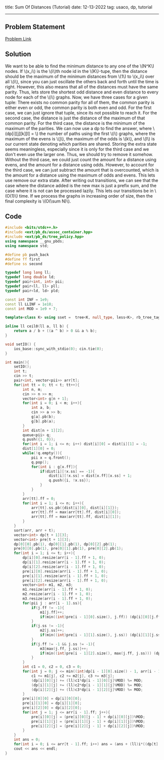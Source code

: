 title: Sum Of Distances (Tutorial)
date: 12-13-2022
tag: usaco, dp, tutorial

---

## Problem Statement

[Problem Link](http://usaco.org/index.php?page=viewproblem2&cpid=1092)

## Solution

We want to be able to find the minimum distance to any one of the \\(N^K\\) nodes. If \\(x_i\\) is the \\(i\\)th node id in the \\(K\\)-tupe, then the distance should be the maximum of the minimum distances from \\(1\\) to \\(x_i\\) over all \\(i\\), since you can just oscillate the others back and forth until the time is right. However, this also means that all of the distances must have the same parity. Thus, lets store the shortest odd distance and even distance to every node for each of the \\(i\\) graphs. Now, we have three cases for a given tuple: There exists no common parity for all of them, the common parity is either even or odd, the common parity is both even and odd. For the first case, we can just ignore that tuple, since its not possible to reach it. For the second case, the distance is just the distance of the maximum of that common parity. For the third case, the distance is the minimum of the maximum of the parities. We can now use a dp to find the answer, where \\(dp[i][j][k][l] = \\) the number of paths using the first \\(i\\) graphs, where the maximum of the evens is \\(j\\), the maximum of the odds is \\(k\\), and \\(l\\) is our current state denoting which parities are shared. Storing the extra state seems meaningless, especially since it is only for the third case and we don't even use the larger one. Thus, we should try to remove it somehow. Without the third case, we could just count the amount for a distance using evens, and the amount for a distance using odds. However, to account for the third case, we can just subtract the amount that is overcounted, which is the amount for a distance using the maximum of odds and evens. This lets use remove our extra state. After writing out transitions, we can see that the case where the distance added is the new max is just a prefix sum, and the case where it is not can be processed lazily. This lets our transitions be in \\(O(1)\\) time. If we process the graphs in increasing order of size, then the final complexity is \\(O(\\sum N)\\).

## Code

```c++
#include <bits/stdc++.h>
#include <ext/pb_ds/assoc_container.hpp>
#include <ext/pb_ds/tree_policy.hpp>
using namespace __gnu_pbds;
using namespace std;

#define pb push_back
#define ff first
#define ss second

typedef long long ll;
typedef long double ld;
typedef pair<int, int> pii;
typedef pair<ll, ll> pll;
typedef pair<ld, ld> pld;

const int INF = 1e9;
const ll LLINF = 1e18;
const int MOD = 1e9 + 7;

template<class K> using sset =  tree<K, null_type, less<K>, rb_tree_tag, tree_order_statistics_node_update>;

inline ll ceil0(ll a, ll b) {
    return a / b + ((a ^ b) > 0 && a % b);
}

void setIO() {
    ios_base::sync_with_stdio(0); cin.tie(0);
}

int main(){
    setIO();
    int t;
    cin >> t;
    pair<int, vector<pii>> arr[t];
    for(int tt = 0; tt < t; tt++){
        int n, m;
        cin >> n >> m;
        vector<int> g[n + 1];
        for(int i = 0; i < m; i++){
            int a, b;
            cin >> a >> b;
            g[a].pb(b);
            g[b].pb(a);
        }
        int dist[n + 1][2];
        queue<pii> q;
        q.push({1, 0});
        for(int i = 1; i <= n; i++) dist[i][0] = dist[i][1] = -1;
        dist[1][0] = 0;
        while(!q.empty()){
            pii x = q.front();
            q.pop();
            for(int i : g[x.ff]){
                if(dist[i][!x.ss] == -1){
                    dist[i][!x.ss] = dist[x.ff][x.ss] + 1;
                    q.push({i, !x.ss});
                }
            }
        }
        arr[tt].ff = 0;
        for(int i = 1; i <= n; i++){
            arr[tt].ss.pb({dist[i][0], dist[i][1]});
            arr[tt].ff = max(arr[tt].ff, dist[i][0]);
            arr[tt].ff = max(arr[tt].ff, dist[i][1]);
        }
    }
    sort(arr, arr + t);
    vector<int> dp[t + 1][3];
    vector<int> pre[t + 1][3];
    dp[0][0].pb(1), dp[0][1].pb(1), dp[0][2].pb(1);
    pre[0][0].pb(1), pre[0][1].pb(1), pre[0][2].pb(1);
    for(int i = 1; i <= t; i++){
        dp[i][0].resize(arr[i - 1].ff + 1, 0);
        dp[i][1].resize(arr[i - 1].ff + 1, 0);
        dp[i][2].resize(arr[i - 1].ff + 1, 0);
        pre[i][0].resize(arr[i - 1].ff + 1, 0);
        pre[i][1].resize(arr[i - 1].ff + 1, 0);
        pre[i][2].resize(arr[i - 1].ff + 1, 0);
        vector<int> m1, m2, m3;
        m1.resize(arr[i - 1].ff + 1, 0);
        m2.resize(arr[i - 1].ff + 1, 0);
        m3.resize(arr[i - 1].ff + 1, 0);
        for(pii j : arr[i - 1].ss){
            if(j.ff != -1){
                m1[j.ff]++;
                if(min((int)pre[i - 1][0].size(), j.ff)) (dp[i][0][j.ff] += pre[i - 1][0][min((int)pre[i - 1][0].size(), j.ff) - 1]) %= MOD;
            }
            if(j.ss != -1){
                m2[j.ss]++;
                if(min((int)pre[i - 1][1].size(), j.ss)) (dp[i][1][j.ss] += pre[i - 1][1][min((int)pre[i - 1][1].size(), j.ss) - 1]) %= MOD;
            }
            if(j.ff != -1 && j.ss != -1){
                m3[max(j.ff, j.ss)]++;
                if(min((int)pre[i - 1][2].size(), max(j.ff, j.ss))) (dp[i][2][max(j.ff, j.ss)] += pre[i - 1][2][min((int)pre[i - 1][2].size(), max(j.ff, j.ss)) - 1]) %= MOD;
            }
        }
        int c1 = 0, c2 = 0, c3 = 0;
        for(int j = 0; j <= min((int)dp[i - 1][0].size() - 1, arr[i - 1].ff); j++){
            c1 += m1[j], c2 += m2[j], c3 += m3[j];
            (dp[i][0][j] += (ll)c1*dp[i - 1][0][j]%MOD) %= MOD;
            (dp[i][1][j] += (ll)c2*dp[i - 1][1][j]%MOD) %= MOD;
            (dp[i][2][j] += (ll)c3*dp[i - 1][2][j]%MOD) %= MOD;
        }
        pre[i][0][0] = dp[i][0][0];
        pre[i][1][0] = dp[i][1][0];
        pre[i][2][0] = dp[i][2][0];
        for(int j = 1; j <= arr[i - 1].ff; j++){
            pre[i][0][j] = (pre[i][0][j - 1] + dp[i][0][j])%MOD;
            pre[i][1][j] = (pre[i][1][j - 1] + dp[i][1][j])%MOD;
            pre[i][2][j] = (pre[i][2][j - 1] + dp[i][2][j])%MOD;
        }
    }
    int ans = 0;
    for(int i = 0; i <= arr[t - 1].ff; i++) ans = (ans + (ll)i*((dp[t][0][i] + dp[t][1][i])%MOD + MOD - dp[t][2][i])%MOD)%MOD;
    cout << ans << endl;
}
```